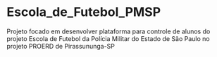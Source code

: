 # Escola_de_Futebol_PMSP

Projeto focado em desenvolver plataforma para controle de alunos do projeto Escola de Futebol da Polícia Militar do Estado de São Paulo no projeto PROERD de Pirassununga-SP
